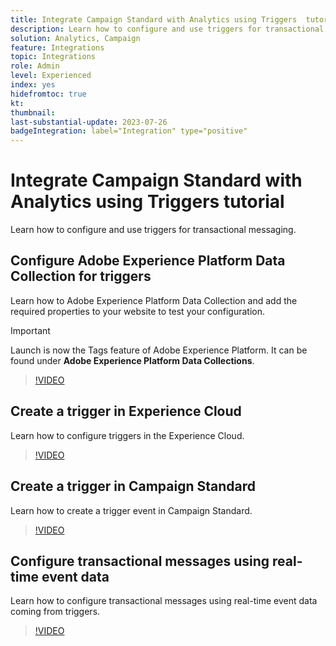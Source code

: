 ```yaml
---
title: Integrate Campaign Standard with Analytics using Triggers  tutorial
description: Learn how to configure and use triggers for transactional messaging.
solution: Analytics, Campaign
feature: Integrations
topic: Integrations
role: Admin
level: Experienced
index: yes
hidefromtoc: true
kt:
thumbnail:
last-substantial-update: 2023-07-26
badgeIntegration: label="Integration" type="positive"
---
```


# Integrate Campaign Standard with Analytics using Triggers tutorial

Learn how to configure and use triggers for transactional messaging.

## Configure Adobe Experience Platform Data Collection for triggers

Learn how to Adobe Experience Platform Data Collection and add the required properties to your website to test your configuration.

>[!IMPORTANT]
>
> Launch is now the Tags feature of Adobe Experience Platform. It can be found under **Adobe Experience Platform Data Collections**.  

>[!VIDEO](https://video.tv.adobe.com/v/332908?quality=12&learn=on)

## Create a trigger in Experience Cloud

Learn how to configure triggers in the Experience Cloud.

>[!VIDEO](https://video.tv.adobe.com/v/332624?quality=12&learn=on)

## Create a trigger in Campaign Standard

Learn how to create a trigger event in Campaign Standard.

>[!VIDEO](https://video.tv.adobe.com/v/332625?quality=12&learn=on)

## Configure transactional messages using real-time event data

Learn how to configure transactional messages using real-time event data coming from triggers.

>[!VIDEO](https://video.tv.adobe.com/v/332602?quality=12&learn=on)



